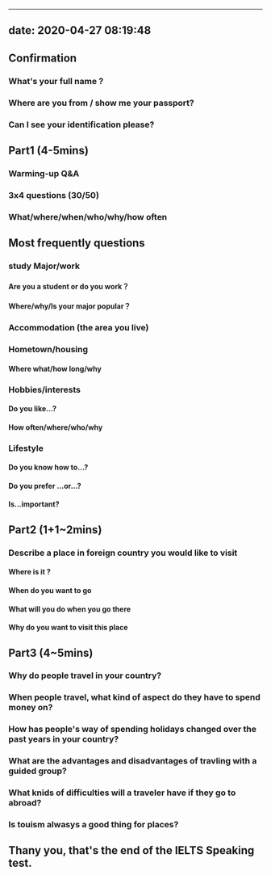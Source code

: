 
---
date: 2020-04-27 08:19:48
---

## Confirmation

### What's your full name ?

### Where are you from / show me your passport?

### Can I see your identification please?

## Part1 (4-5mins)

### Warming-up Q&A

### 3x4 questions (30/50)

### What/where/when/who/why/how often

## Most frequently questions

### study Major/work

#### Are you a student or do you work？

#### Where/why/Is your major popular？

### Accommodation (the area you live)

### Hometown/housing

#### Where what/how long/why

### Hobbies/interests

#### Do you like...?

#### How often/where/who/why

### Lifestyle

#### Do you know how to...?

#### Do you prefer ...or...?

#### Is...important?

## Part2 (1+1~2mins)

### Describe a place in foreign country you would like to visit

#### Where is it ?

#### When do you want to go

#### What will you do when you go there

#### Why do you want to visit this place

## Part3 (4~5mins)

### Why do people travel in your country?

### When people travel, what kind of aspect do they have to spend money on?

### How has people's way of spending holidays changed over the past years in your country?

### What are the advantages and disadvantages of travling with a guided group?

### What knids of difficulties will a traveler have if they go to abroad?

### Is touism alwasys a good thing for places?

## Thany you, that's the end of the IELTS Speaking test.
